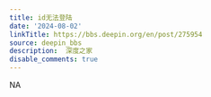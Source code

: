 ```yaml
---
title: id无法登陆
date: '2024-08-02'
linkTitle: https://bbs.deepin.org/en/post/275954
source: deepin_bbs
description:  深度之家 
disable_comments: true
---
```

NA
